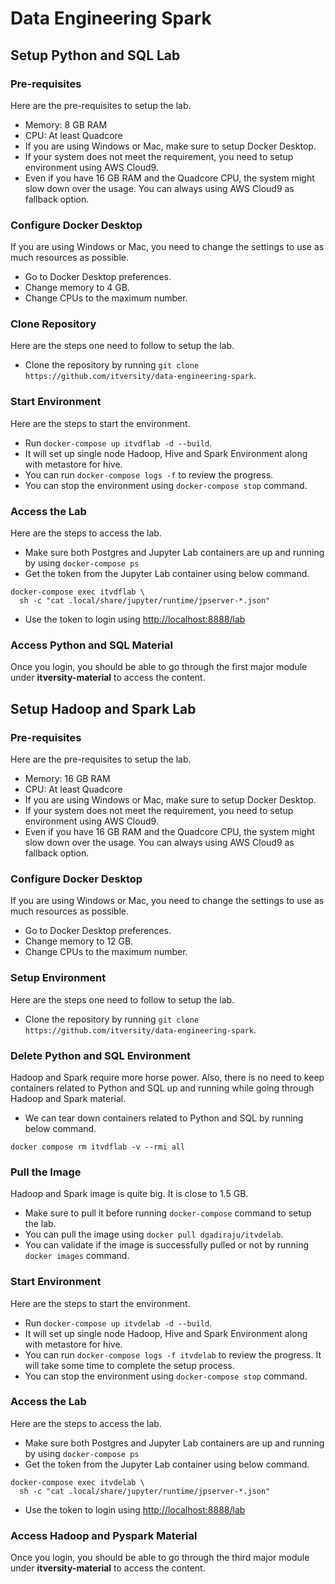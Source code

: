 # Data Engineering Spark

## Setup Python and SQL Lab

### Pre-requisites

Here are the pre-requisites to setup the lab.
* Memory: 8 GB RAM
* CPU: At least Quadcore
* If you are using Windows or Mac, make sure to setup Docker Desktop.
* If your system does not meet the requirement, you need to setup environment using AWS Cloud9.
* Even if you have 16 GB RAM and the Quadcore CPU, the system might slow down over the usage. You can always using AWS Cloud9 as fallback option.

### Configure Docker Desktop

If you are using Windows or Mac, you need to change the settings to use as much resources as possible.
* Go to Docker Desktop preferences.
* Change memory to 4 GB.
* Change CPUs to the maximum number.

### Clone Repository

Here are the steps one need to follow to setup the lab.
* Clone the repository by running `git clone https://github.com/itversity/data-engineering-spark`.

### Start Environment

Here are the steps to start the environment.
* Run `docker-compose up itvdflab -d --build`.
* It will set up single node Hadoop, Hive and Spark Environment along with metastore for hive.
* You can run `docker-compose logs -f` to review the progress.
* You can stop the environment using `docker-compose stop` command.

### Access the Lab

Here are the steps to access the lab.
* Make sure both Postgres and Jupyter Lab containers are up and running by using `docker-compose ps`
* Get the token from the Jupyter Lab container using below command.

```shell
docker-compose exec itvdflab \
  sh -c "cat .local/share/jupyter/runtime/jpserver-*.json"
```

* Use the token to login using [http://localhost:8888/lab](http://localhost:8888/lab)

### Access Python and SQL Material

Once you login, you should be able to go through the first major module under **itversity-material** to access the content.

## Setup Hadoop and Spark Lab

### Pre-requisites

Here are the pre-requisites to setup the lab.
* Memory: 16 GB RAM
* CPU: At least Quadcore
* If you are using Windows or Mac, make sure to setup Docker Desktop.
* If your system does not meet the requirement, you need to setup environment using AWS Cloud9.
* Even if you have 16 GB RAM and the Quadcore CPU, the system might slow down over the usage. You can always using AWS Cloud9 as fallback option.

### Configure Docker Desktop

If you are using Windows or Mac, you need to change the settings to use as much resources as possible.
* Go to Docker Desktop preferences.
* Change memory to 12 GB.
* Change CPUs to the maximum number.

### Setup Environment

Here are the steps one need to follow to setup the lab.
* Clone the repository by running `git clone https://github.com/itversity/data-engineering-spark`.

### Delete Python and SQL Environment

Hadoop and Spark require more horse power. Also, there is no need to keep containers related to Python and SQL up and running while going through Hadoop and Spark material.
* We can tear down containers related to Python and SQL by running below command.

```shell
docker compose rm itvdflab -v --rmi all
```

### Pull the Image

Hadoop and Spark image is quite big. It is close to 1.5 GB.
* Make sure to pull it before running `docker-compose` command to setup the lab.
* You can pull the image using `docker pull dgadiraju/itvdelab`.
* You can validate if the image is successfully pulled or not by running `docker images` command.

### Start Environment

Here are the steps to start the environment.
* Run `docker-compose up itvdelab -d --build`.
* It will set up single node Hadoop, Hive and Spark Environment along with metastore for hive.
* You can run `docker-compose logs -f itvdelab` to review the progress. It will take some time to complete the setup process.
* You can stop the environment using `docker-compose stop` command.

### Access the Lab

Here are the steps to access the lab.
* Make sure both Postgres and Jupyter Lab containers are up and running by using `docker-compose ps`
* Get the token from the Jupyter Lab container using below command.

```shell
docker-compose exec itvdelab \
  sh -c "cat .local/share/jupyter/runtime/jpserver-*.json"
```

* Use the token to login using [http://localhost:8888/lab](http://localhost:8888/lab)

### Access Hadoop and Pyspark Material

Once you login, you should be able to go through the third major module under **itversity-material** to access the content.
